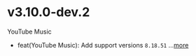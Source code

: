 # v3.10.0-dev.2
YouTube Music
- feat(YouTube Music): Add support versions `8.18.51` ...[more](https://github.com/anddea/revanced-patches/releases/tag/v3.10.0-dev.2)
